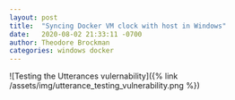 ```yaml
---
layout: post
title:  "Syncing Docker VM clock with host in Windows"
date:   2020-08-02 21:33:11 -0700
author: Theodore Brockman
categories: windows docker
---
```


![Testing the Utterances vulernability]({% link /assets/img/utterance_testing_vulnerability.png %})